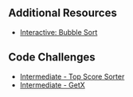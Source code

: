 ## Additional Resources

-   [Interactive: Bubble Sort](https://visualgo.net/en/sorting?slide=7)

## Code Challenges
-   [Intermediate - Top Score Sorter](https://www.codecademy.com/code-challenges/code-challenge-top-score-sorter-javascript)
-   [Intermediate - GetX](https://www.codecademy.com/code-challenges/code-challenge-find-xth-number-in-order-javascript)
